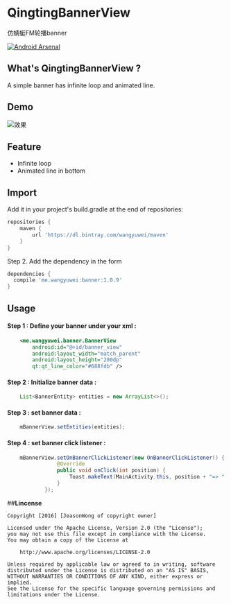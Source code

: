 # QingtingBannerView
仿蜻蜓FM轮播banner

[![Android Arsenal](https://img.shields.io/badge/Android%20Arsenal-QingtingBannerView-green.svg?style=true)](https://android-arsenal.com/details/1/3712)

## What's QingtingBannerView ?
A simple banner has infinite loop and animated line.

## Demo
![效果](http://i1.buimg.com/49cbbddf29cd4882.gif)

## Feature
* Infinite loop
* Animated line in bottom

## Import

Add it in your project's build.gradle at the end of repositories:

```gradle
repositories {
    maven {
        url 'https://dl.bintray.com/wangyuwei/maven'
    }
}
```

Step 2. Add the dependency in the form

```gradle
dependencies {
  compile 'me.wangyuwei:banner:1.0.9'
}
```

## Usage
#### Step 1 : Define your banner under your xml  :

```xml
    <me.wangyuwei.banner.BannerView
        android:id="@+id/banner_view"
        android:layout_width="match_parent"
        android:layout_height="200dp"
        qt:qt_line_color="#688fdb" />
```

#### Step 2 : Initialize banner data :

```java
    List<BannerEntity> entities = new ArrayList<>();
```


#### Step 3 : set banner data :
```java
    mBannerView.setEntities(entities);
```

#### Step 4 : set banner click listener :
```java
    mBannerView.setOnBannerClickListener(new OnBannerClickListener() {
                @Override
                public void onClick(int position) {
                    Toast.makeText(MainActivity.this, position + "=> " + entities.get(position).title, Toast.LENGTH_SHORT).show();
                }
            });
```





##**Lincense**

```lincense
Copyright [2016] [JeasonWong of copyright owner]

Licensed under the Apache License, Version 2.0 (the "License");
you may not use this file except in compliance with the License.
You may obtain a copy of the License at

    http://www.apache.org/licenses/LICENSE-2.0

Unless required by applicable law or agreed to in writing, software
distributed under the License is distributed on an "AS IS" BASIS,
WITHOUT WARRANTIES OR CONDITIONS OF ANY KIND, either express or implied.
See the License for the specific language governing permissions and
limitations under the License.
```

